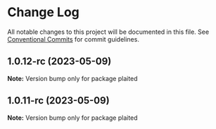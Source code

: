 # Change Log

All notable changes to this project will be documented in this file.
See [Conventional Commits](https://conventionalcommits.org) for commit guidelines.

## 1.0.12-rc (2023-05-09)

**Note:** Version bump only for package plaited

## 1.0.11-rc (2023-05-09)

**Note:** Version bump only for package plaited
